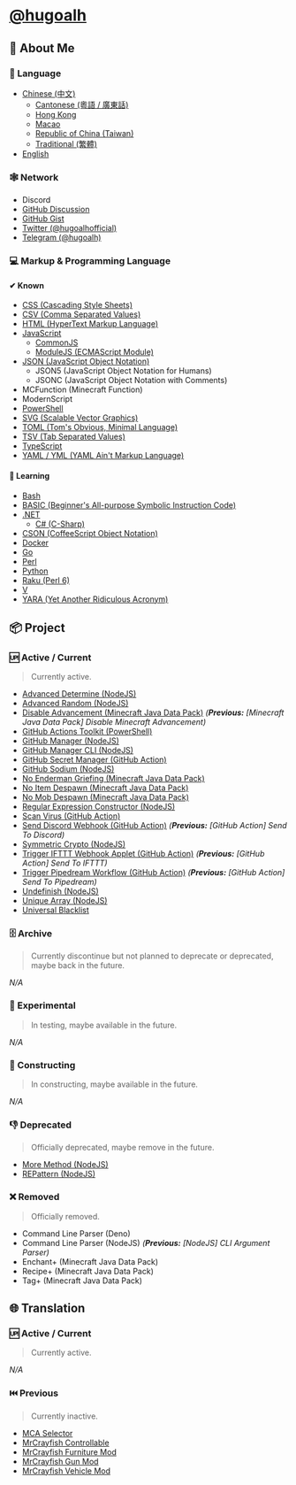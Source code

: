 # [@hugoalh](https://github.com/hugoalh)

## 👤 About Me

### 💬 Language

- [Chinese (中文)](https://en.wikipedia.org/wiki/Chinese_language)
  - [Cantonese (粵語 / 廣東話)](https://en.wikipedia.org/wiki/Cantonese)
  - [Hong Kong](https://en.wikipedia.org/wiki/Hong_Kong)
  - [Macao](https://en.wikipedia.org/wiki/Macau)
  - [Republic of China (Taiwan)](https://en.wikipedia.org/wiki/Taiwan)
  - [Traditional (繁體)](https://en.wikipedia.org/wiki/Traditional_Chinese_characters)
- [English](https://en.wikipedia.org/wiki/English_language)

### 🕸 Network

- Discord
- [GitHub Discussion](https://github.com/hugoalh/hugoalh/discussions)
- [GitHub Gist](https://gist.github.com/hugoalh)
- [Twitter (@hugoalhofficial)](https://twitter.com/hugoalhofficial)
- [Telegram (@hugoalh)](https://t.me/hugoalh)

### 💻 Markup & Programming Language

#### ✔ Known

- [CSS (Cascading Style Sheets)](https://en.wikipedia.org/wiki/CSS)
- [CSV (Comma Separated Values)](https://en.wikipedia.org/wiki/Comma-separated_values)
- [HTML (HyperText Markup Language)](https://en.wikipedia.org/wiki/HTML)
- [JavaScript](https://en.wikipedia.org/wiki/JavaScript)
  - [CommonJS](https://en.wikipedia.org/wiki/CommonJS)
  - [ModuleJS (ECMAScript Module)](https://en.wikipedia.org/wiki/ECMAScript#6th_Edition_%E2%80%93_ECMAScript_2015)
- [JSON (JavaScript Object Notation)](https://en.wikipedia.org/wiki/JSON)
  - JSON5 (JavaScript Object Notation for Humans)
  - JSONC (JavaScript Object Notation with Comments)
- MCFunction (Minecraft Function)
- ModernScript
- [PowerShell](https://en.wikipedia.org/wiki/PowerShell)
- [SVG (Scalable Vector Graphics)](https://en.wikipedia.org/wiki/Scalable_Vector_Graphics)
- [TOML (Tom's Obvious, Minimal Language)](https://en.wikipedia.org/wiki/TOML)
- [TSV (Tab Separated Values)](https://en.wikipedia.org/wiki/Tab-separated_values)
- [TypeScript](https://en.wikipedia.org/wiki/TypeScript)
- [YAML / YML (YAML Ain't Markup Language)](https://en.wikipedia.org/wiki/YAML)

#### 📖 Learning

- [Bash](https://en.wikipedia.org/wiki/Bash_(Unix_shell))
- [BASIC (Beginner's All-purpose Symbolic Instruction Code)](https://en.wikipedia.org/wiki/BASIC)
- [.NET](https://en.wikipedia.org/wiki/.NET)
  - [C# (C-Sharp)](https://en.wikipedia.org/wiki/C_Sharp_(programming_language))
- [CSON (CoffeeScript Object Notation)](https://en.wikipedia.org/wiki/CoffeeScript)
- [Docker](https://en.wikipedia.org/wiki/Docker_(software))
- [Go](https://en.wikipedia.org/wiki/Go_(programming_language))
- [Perl](https://en.wikipedia.org/wiki/Perl)
- [Python](https://en.wikipedia.org/wiki/Python_(programming_language))
- [Raku (Perl 6)](https://en.wikipedia.org/wiki/Raku_(programming_language))
- [V](https://vlang.io)
- [YARA (Yet Another Ridiculous Acronym)](https://en.wikipedia.org/wiki/YARA)

## 📦 Project

### 🆙 Active / Current

> Currently active.

- [Advanced Determine (NodeJS)](https://github.com/hugoalh-studio/advanced-determine-nodejs)
- [Advanced Random (NodeJS)](https://github.com/hugoalh-studio/advanced-random-nodejs)
- [Disable Advancement (Minecraft Java Data Pack)](https://github.com/hugoalh/disable-advancement-mcjdp) *(**Previous:** \[Minecraft Java Data Pack\] Disable Minecraft Advancement)*
- [GitHub Actions Toolkit (PowerShell)](https://github.com/hugoalh-studio/ghactions-toolkit-powershell)
- [GitHub Manager (NodeJS)](https://github.com/hugoalh-studio/github-manager-nodejs)
- [GitHub Manager CLI (NodeJS)](https://github.com/hugoalh-studio/github-manager-cli-nodejs)
- [GitHub Secret Manager (GitHub Action)](https://github.com/hugoalh/github-secret-manager-ghaction)
- [GitHub Sodium (NodeJS)](https://github.com/hugoalh-studio/github-sodium-nodejs)
- [No Enderman Griefing (Minecraft Java Data Pack)](https://github.com/hugoalh/no-enderman-griefing-mcjdp)
- [No Item Despawn (Minecraft Java Data Pack)](https://github.com/hugoalh/no-item-despawn-mcjdp)
- [No Mob Despawn (Minecraft Java Data Pack)](https://github.com/hugoalh/no-mob-despawn-mcjdp)
- [Regular Expression Constructor (NodeJS)](https://github.com/hugoalh-studio/regular-expression-constructor-nodejs)
- [Scan Virus (GitHub Action)](https://github.com/hugoalh/scan-virus-ghaction)
- [Send Discord Webhook (GitHub Action)](https://github.com/hugoalh/send-discord-webhook-ghaction) *(**Previous:** \[GitHub Action\] Send To Discord)*
- [Symmetric Crypto (NodeJS)](https://github.com/hugoalh-studio/symmetric-crypto-nodejs)
- [Trigger IFTTT Webhook Applet (GitHub Action)](https://github.com/hugoalh/trigger-ifttt-webhook-applet-ghaction) *(**Previous:** \[GitHub Action\] Send To IFTTT)*
- [Trigger Pipedream Workflow (GitHub Action)](https://github.com/hugoalh/trigger-pipedream-workflow-ghaction) *(**Previous:** \[GitHub Action\] Send To Pipedream)*
- [Undefinish (NodeJS)](https://github.com/hugoalh-studio/undefinish-nodejs)
- [Unique Array (NodeJS)](https://github.com/hugoalh-studio/unique-array-nodejs)
- [Universal Blacklist](https://github.com/hugoalh-studio/universal-blacklist)

### 🗄 Archive

> Currently discontinue but not planned to deprecate or deprecated, maybe back in the future.

*N/A*

### 🧪 Experimental

> In testing, maybe available in the future.

*N/A*

### 🚧 Constructing

> In constructing, maybe available in the future.

*N/A*

### 👎 Deprecated

> Officially deprecated, maybe remove in the future.

- [More Method (NodeJS)](https://github.com/hugoalh-studio/more-method-nodejs)
- [REPattern (NodeJS)](https://github.com/hugoalh-studio/repattern-nodejs)

### ❌ Removed

> Officially removed.

- Command Line Parser (Deno)
- Command Line Parser (NodeJS) *(**Previous:** \[NodeJS\] CLI Argument Parser)*
- Enchant+ (Minecraft Java Data Pack)
- Recipe+ (Minecraft Java Data Pack)
- Tag+ (Minecraft Java Data Pack)

## 🌐 Translation

### 🆙 Active / Current

> Currently active.

*N/A*

### ⏮️ Previous

> Currently inactive.

- [MCA Selector](https://github.com/Querz/mcaselector)
- [MrCrayfish Controllable](https://github.com/MrCrayfish/Controllable)
- [MrCrayfish Furniture Mod](https://github.com/MrCrayfish/MrCrayfishFurnitureMod)
- [MrCrayfish Gun Mod](https://github.com/MrCrayfish/MrCrayfishGunMod)
- [MrCrayfish Vehicle Mod](https://github.com/MrCrayfish/MrCrayfishVehicleMod)
